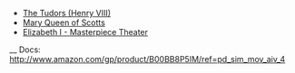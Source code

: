 

- [The Tudors (Henry VIII)](http://www.amazon.com/The-Tudors/dp/B000OJFV3S)
- [Mary Queen of Scotts](http://www.amazon.com/gp/product/B00FL7UCB4)
- [Elizabeth I - Masterpiece Theater](http://www.amazon.com/gp/product/B00DYQBHJ0)


__
Docs:
http://www.amazon.com/gp/product/B00BB8P5IM/ref=pd_sim_mov_aiv_4